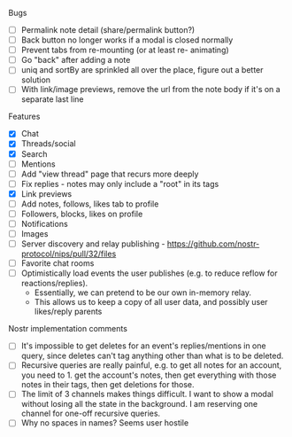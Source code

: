 Bugs

- [ ] Permalink note detail (share/permalink button?)
- [ ] Back button no longer works if a modal is closed normally
- [ ] Prevent tabs from re-mounting (or at least re- animating)
- [ ] Go "back" after adding a note
- [ ] uniq and sortBy are sprinkled all over the place, figure out a better solution
- [ ] With link/image previews, remove the url from the note body if it's on a separate last line

Features

- [x] Chat
- [x] Threads/social
- [x] Search
- [ ] Mentions
- [ ] Add "view thread" page that recurs more deeply
- [ ] Fix replies - notes may only include a "root" in its tags
- [x] Link previews
- [ ] Add notes, follows, likes tab to profile
- [ ] Followers, blocks, likes on profile
- [ ] Notifications
- [ ] Images
- [ ] Server discovery and relay publishing - https://github.com/nostr-protocol/nips/pull/32/files
- [ ] Favorite chat rooms
- [ ] Optimistically load events the user publishes (e.g. to reduce reflow for reactions/replies).
  - Essentially, we can pretend to be our own in-memory relay.
  - This allows us to keep a copy of all user data, and possibly user likes/reply parents

Nostr implementation comments

- [ ] It's impossible to get deletes for an event's replies/mentions in one query, since deletes can't tag anything other than what is to be deleted.
- [ ] Recursive queries are really painful, e.g. to get all notes for an account, you need to 1. get the account's notes, then get everything with those notes in their tags, then get deletions for those.
- [ ] The limit of 3 channels makes things difficult. I want to show a modal without losing all the state in the background. I am reserving one channel for one-off recursive queries.
- [ ] Why no spaces in names? Seems user hostile
